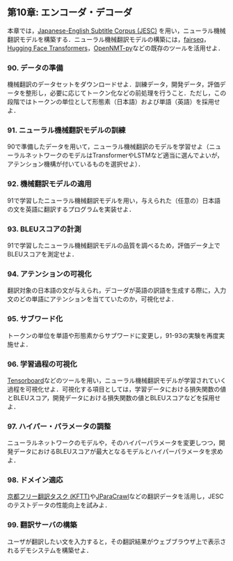 ## 第10章: エンコーダ・デコーダ

本章では，[Japanese-English Subtitle Corpus (JESC)](https://nlp.stanford.edu/projects/jesc/index_ja.html) を用い，ニューラル機械翻訳モデルを構築する．ニューラル機械翻訳モデルの構築には，[fairseq](https://github.com/pytorch/fairseq)，[Hugging Face Transformers](https://github.com/huggingface/transformers)，[OpenNMT-py](https://github.com/OpenNMT/OpenNMT-py)などの既存のツールを活用せよ．

### 90. データの準備

機械翻訳のデータセットをダウンロードせよ．訓練データ，開発データ，評価データを整形し，必要に応じてトークン化などの前処理を行うこと．ただし，この段階ではトークンの単位として形態素（日本語）および単語（英語）を採用せよ．

### 91. ニューラル機械翻訳モデルの訓練

90で準備したデータを用いて，ニューラル機械翻訳のモデルを学習せよ（ニューラルネットワークのモデルはTransformerやLSTMなど適当に選んでよいが，アテンション機構が付いているものを選択せよ）．

### 92. 機械翻訳モデルの適用

91で学習したニューラル機械翻訳モデルを用い，与えられた（任意の）日本語の文を英語に翻訳するプログラムを実装せよ．

### 93. BLEUスコアの計測

91で学習したニューラル機械翻訳モデルの品質を調べるため，評価データ上でBLEUスコアを測定せよ．

### 94. アテンションの可視化

翻訳対象の日本語の文が与えられ，デコーダが英語の訳語を生成する際に，入力文のどの単語にアテンションを当てていたのか，可視化せよ．

### 95. サブワード化

トークンの単位を単語や形態素からサブワードに変更し，91-93の実験を再度実施せよ．

### 96. 学習過程の可視化

[Tensorboard](https://www.tensorflow.org/tensorboard)などのツールを用い，ニューラル機械翻訳モデルが学習されていく過程を可視化せよ．可視化する項目としては，学習データにおける損失関数の値とBLEUスコア，開発データにおける損失関数の値とBLEUスコアなどを採用せよ．

### 97. ハイパー・パラメータの調整

ニューラルネットワークのモデルや，そのハイパーパラメータを変更しつつ，開発データにおけるBLEUスコアが最大となるモデルとハイパーパラメータを求めよ．

### 98. ドメイン適応

[京都フリー翻訳タスク (KFTT)](http://www.phontron.com/kftt/index-ja.html)や[JParaCrawl](http://www.kecl.ntt.co.jp/icl/lirg/jparacrawl/)などの翻訳データを活用し，JESCのテストデータの性能向上を試みよ．

### 99. 翻訳サーバの構築

ユーザが翻訳したい文を入力すると，その翻訳結果がウェブブラウザ上で表示されるデモシステムを構築せよ．
